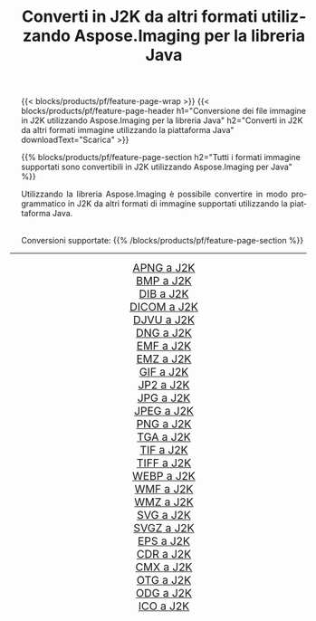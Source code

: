 ﻿---
title: Converti in J2K da altri formati utilizzando Aspose.Imaging per la libreria Java 
weight: 3920
url: /it/java/conversion/to/j2k 
lang: it
langdirlevel: 2
locales: zh-hans,ja,it,ru,de,es,fr,nl,id,lt,pl,pt,vi,tr,ko,zh-hant,ar,hi,th,sv,cs,uk,he
description: Usando Aspose.Imaging puoi convertire in J2K da altri formati usando Java
---

{{< blocks/products/pf/feature-page-wrap >}}
{{< blocks/products/pf/feature-page-header h1="Conversione dei file immagine in J2K utilizzando Aspose.Imaging per la libreria Java" h2="Converti in J2K da altri formati immagine utilizzando la piattaforma Java" downloadText="Scarica" >}}


{{% blocks/products/pf/feature-page-section  h2="Tutti i formati immagine supportati sono convertibili in J2K utilizzando Aspose.Imaging per Java" %}}
<p align=justify>Utilizzando la libreria Aspose.Imaging è possibile convertire in modo programmatico in J2K da altri formati di immagine supportati utilizzando la piattaforma Java.</p>
<br/>
Conversioni supportate:
{{% /blocks/products/pf/feature-page-section %}}
<div class="container-fluid productfamilypage bg-gray">
    <div class="convertypes bg-gray agp-content section">
        <div class="container">
		<hr style="margin-left:-20px;"/>
		<div class="row other-converters" style="gap: 10px;font-size: 19px;text-align:center;">
		    <div class='col-md-2 other-converter remove-lp remove-rp'><a href="/imaging/it/java/conversion/apng-to-j2k" style="padding:15px;">APNG a J2K</a></div>
<div class='col-md-2 other-converter remove-lp remove-rp'><a href="/imaging/it/java/conversion/bmp-to-j2k" style="padding:15px;">BMP a J2K</a></div>
<div class='col-md-2 other-converter remove-lp remove-rp'><a href="/imaging/it/java/conversion/dib-to-j2k" style="padding:15px;">DIB a J2K</a></div>
<div class='col-md-2 other-converter remove-lp remove-rp'><a href="/imaging/it/java/conversion/dicom-to-j2k" style="padding:15px;">DICOM a J2K</a></div>
<div class='col-md-2 other-converter remove-lp remove-rp'><a href="/imaging/it/java/conversion/djvu-to-j2k" style="padding:15px;">DJVU a J2K</a></div>
<div class='col-md-2 other-converter remove-lp remove-rp'><a href="/imaging/it/java/conversion/dng-to-j2k" style="padding:15px;">DNG a J2K</a></div>
<div class='col-md-2 other-converter remove-lp remove-rp'><a href="/imaging/it/java/conversion/emf-to-j2k" style="padding:15px;">EMF a J2K</a></div>
<div class='col-md-2 other-converter remove-lp remove-rp'><a href="/imaging/it/java/conversion/emz-to-j2k" style="padding:15px;">EMZ a J2K</a></div>
<div class='col-md-2 other-converter remove-lp remove-rp'><a href="/imaging/it/java/conversion/gif-to-j2k" style="padding:15px;">GIF a J2K</a></div>
<div class='col-md-2 other-converter remove-lp remove-rp'><a href="/imaging/it/java/conversion/jp2-to-j2k" style="padding:15px;">JP2 a J2K</a></div>
<div class='col-md-2 other-converter remove-lp remove-rp'><a href="/imaging/it/java/conversion/jpg-to-j2k" style="padding:15px;">JPG a J2K</a></div>
<div class='col-md-2 other-converter remove-lp remove-rp'><a href="/imaging/it/java/conversion/jpeg-to-j2k" style="padding:15px;">JPEG a J2K</a></div>
<div class='col-md-2 other-converter remove-lp remove-rp'><a href="/imaging/it/java/conversion/png-to-j2k" style="padding:15px;">PNG a J2K</a></div>
<div class='col-md-2 other-converter remove-lp remove-rp'><a href="/imaging/it/java/conversion/tga-to-j2k" style="padding:15px;">TGA a J2K</a></div>
<div class='col-md-2 other-converter remove-lp remove-rp'><a href="/imaging/it/java/conversion/tif-to-j2k" style="padding:15px;">TIF a J2K</a></div>
<div class='col-md-2 other-converter remove-lp remove-rp'><a href="/imaging/it/java/conversion/tiff-to-j2k" style="padding:15px;">TIFF a J2K</a></div>
<div class='col-md-2 other-converter remove-lp remove-rp'><a href="/imaging/it/java/conversion/webp-to-j2k" style="padding:15px;">WEBP a J2K</a></div>
<div class='col-md-2 other-converter remove-lp remove-rp'><a href="/imaging/it/java/conversion/wmf-to-j2k" style="padding:15px;">WMF a J2K</a></div>
<div class='col-md-2 other-converter remove-lp remove-rp'><a href="/imaging/it/java/conversion/wmz-to-j2k" style="padding:15px;">WMZ a J2K</a></div>
<div class='col-md-2 other-converter remove-lp remove-rp'><a href="/imaging/it/java/conversion/svg-to-j2k" style="padding:15px;">SVG a J2K</a></div>
<div class='col-md-2 other-converter remove-lp remove-rp'><a href="/imaging/it/java/conversion/svgz-to-j2k" style="padding:15px;">SVGZ a J2K</a></div>
<div class='col-md-2 other-converter remove-lp remove-rp'><a href="/imaging/it/java/conversion/eps-to-j2k" style="padding:15px;">EPS a J2K</a></div>
<div class='col-md-2 other-converter remove-lp remove-rp'><a href="/imaging/it/java/conversion/cdr-to-j2k" style="padding:15px;">CDR a J2K</a></div>
<div class='col-md-2 other-converter remove-lp remove-rp'><a href="/imaging/it/java/conversion/cmx-to-j2k" style="padding:15px;">CMX a J2K</a></div>
<div class='col-md-2 other-converter remove-lp remove-rp'><a href="/imaging/it/java/conversion/otg-to-j2k" style="padding:15px;">OTG a J2K</a></div>
<div class='col-md-2 other-converter remove-lp remove-rp'><a href="/imaging/it/java/conversion/odg-to-j2k" style="padding:15px;">ODG a J2K</a></div>
<div class='col-md-2 other-converter remove-lp remove-rp'><a href="/imaging/it/java/conversion/ico-to-j2k" style="padding:15px;">ICO a J2K</a></div>
                </div>
        </div>
    </div>
</div>
<br/>

